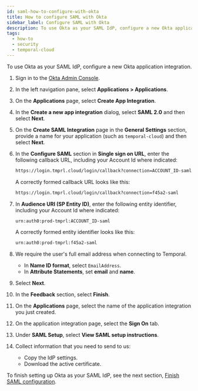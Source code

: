 ```yaml
---
id: saml-how-to-configure-with-okta
title: How to configure SAML with Okta
sidebar_label: Configure SAML with Okta
description: To use Okta as your SAML IdP, configure a new Okta application integration.
tags:
  - how-to
  - security
  - temporal-cloud
---
```


To use Okta as your SAML IdP, configure a new Okta application integration.

1. Sign in to the [Okta Admin Console](https://www.okta.com/login/).
1. In the left navigation pane, select **Applications > Applications**.
1. On the **Applications** page, select **Create App Integration**.
1. In the **Create a new app integration** dialog, select **SAML 2.0** and then select **Next**.
1. On the **Create SAML Integration** page in the **General Settings** section, provide a name for your application (such as `temporal-cloud`) and then select **Next**.
1. In the **Configure SAML** section in **Single sign on URL**, enter the following callback URL, including your Account Id where indicated:

   ```bash
   https://login.tmprl.cloud/login/callback?connection=ACCOUNT_ID-saml
   ```

   A correctly formed callback URL looks like this:

   ```bash
   https://login.tmprl.cloud/login/callback?connection=f45a2-saml
   ```

1. In **Audience URI (SP Entity ID)**, enter the following entity identifier, including your Account Id where indicated:

   ```bash
   urn:auth0:prod-tmprl:ACCOUNT_ID-saml
   ```

   A correctly formed entity identifier looks like this:

   ```bash
   urn:auth0:prod-tmprl:f45a2-saml
   ```

1. We require the user's full email address when connecting to Temporal.
   - In **Name ID format**, select `EmailAddress`.
   - In **Attribute Statements**, set **email** and **name**.
1. Select **Next**.
1. In the **Feedback** section, select **Finish**.
1. On the **Applications** page, select the name of the application integration you just created.
1. On the application integration page, select the **Sign On** tab.
1. Under **SAML Setup**, select **View SAML setup instructions**.
1. Collect information that you need to send to us:
   - Copy the IdP settings.
   - Download the active certificate.

To finish setting up Okta as your SAML IdP, see the next section, [Finish SAML configuration](#finish-saml-configuration).
